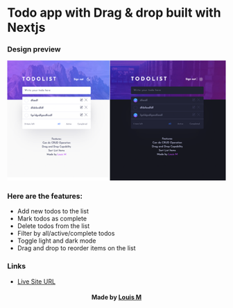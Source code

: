 # Todo app with Drag & drop built with Nextjs

### Design preview

![Design preview for the Todo app coding challenge](/public/preview.png)

### Here are the features:
- Add new todos to the list
- Mark todos as complete
- Delete todos from the list
- Filter by all/active/complete todos
- Toggle light and dark mode
- Drag and drop to reorder items on the list

### Links

- [Live Site URL](https://todolist-ekxhf7h0i-louis2688.vercel.app/)


<h4 align="center"> Made by <a href='https://github.com/louis2688'> Louis M </a> </h4>
